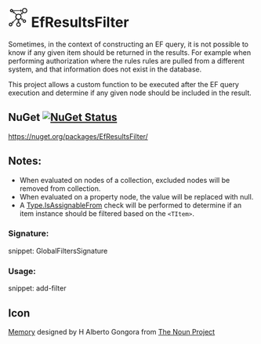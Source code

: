 # <img src="/src/icon.png" height="40px"> EfResultsFilter

Sometimes, in the context of constructing an EF query, it is not possible to know if any given item should be returned in the results. For example when performing authorization where the rules rules are pulled from a different system, and that information does not exist in the database.

This project allows a custom function to be executed after the EF query execution and determine if any given node should be included in the result.


## NuGet [![NuGet Status](http://img.shields.io/nuget/v/EfResultsFilter.svg?longCache=true&style=flat)](https://www.nuget.org/packages/EfResultsFilter/)

https://nuget.org/packages/EfResultsFilter/


## Notes:

 * When evaluated on nodes of a collection, excluded nodes will be removed from collection.
 * When evaluated on a property node, the value will be replaced with null.
 * A [Type.IsAssignableFrom](https://docs.microsoft.com/en-us/dotnet/api/system.type.isassignablefrom) check will be performed to determine if an item instance should be filtered based on the `<TItem>`.

### Signature:

snippet: GlobalFiltersSignature


### Usage:

snippet: add-filter


## Icon

[Memory](https://thenounproject.com/term/database/1631008/) designed by H Alberto Gongora from [The Noun Project](https://thenounproject.com)